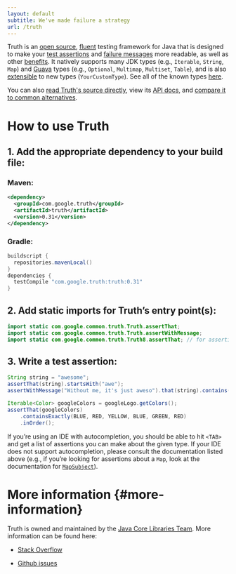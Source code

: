 ```yaml
---
layout: default
subtitle: We've made failure a strategy
url: /truth
---
```


Truth is an [open source][github], [fluent] testing framework for Java that is
designed to make your [test assertions](benefits#readable-assertions) and
[failure messages](benefits#readable-messages) more readable, as well as other
[benefits](benefits). It natively supports many JDK types (e.g., `Iterable`,
`String`, `Map`) and [Guava] types (e.g., `Optional`, `Multimap`, `Multiset`,
`Table`), and is also [extensible](extension) to new types (`YourCustomType`).
See all of the known types [here](known_types).

You can also [read Truth's source directly][source], view its [API docs], and
[compare it to common alternatives](comparison).

# How to use Truth

## 1. Add the appropriate dependency to your build file:

### Maven:

```xml
<dependency>
  <groupId>com.google.truth</groupId>
  <artifactId>truth</artifactId>
  <version>0.31</version>
</dependency>
```

### Gradle:

```groovy
buildscript {
  repositories.mavenLocal()
}
dependencies {
  testCompile "com.google.truth:truth:0.31"
}
```


## 2. Add static imports for Truth’s entry point(s):

```java
import static com.google.common.truth.Truth.assertThat;
import static com.google.common.truth.Truth.assertWithMessage;
import static com.google.common.truth.Truth8.assertThat; // for assertions on Java 8 types
```

## 3. Write a test assertion:

```java
String string = "awesome";
assertThat(string).startsWith("awe");
assertWithMessage("Without me, it's just aweso").that(string).contains("me");

Iterable<Color> googleColors = googleLogo.getColors();
assertThat(googleColors)
    .containsExactly(BLUE, RED, YELLOW, BLUE, GREEN, RED)
    .inOrder();
```

If you’re using an IDE with autocompletion, you should be able to hit `<TAB>`
and get a list of assertions you can make about the given type. If your IDE does
not support autocompletion, please consult the documentation listed above (e.g.,
if you’re looking for assertions about a `Map`, look at the documentation for
[`MapSubject`]).

# More information {#more-information}

Truth is owned and maintained by the [Java Core Libraries Team]. More
information can be found here:

*   [Stack Overflow]

*   [Github issues]

<!-- References -->

[github]: https://github.com/google/truth
[source]: https://github.com/google/truth
[fluent]: http://en.wikipedia.org/wiki/Fluent_interface
[Github issues]: https://github.com/google/truth/issues
[Stack Overflow]: http://stackoverflow.com/questions/tagged/google-truth
[Guava]: http://github.com/google/guava
[API docs]: http://google.github.io/truth/api/latest/
[`MapSubject`]: https://google.github.io/truth/api/latest/com/google/common/truth/MapSubject
[Java Core Libraries Team]: https://www.reddit.com/r/java/comments/1y9e6t/ama_were_the_google_team_behind_guava_dagger/

